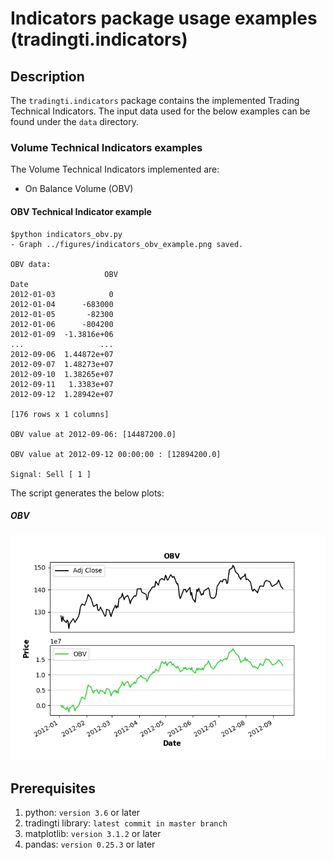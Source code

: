 # Indicators package usage examples (tradingti.indicators)
## Description
The `tradingti.indicators` package contains the implemented Trading Technical Indicators. The input data used for the below examples can be found under the `data` directory.

### Volume Technical Indicators examples
The Volume Technical Indicators implemented are:
- On Balance Volume (OBV)

#### OBV Technical Indicator example
```
$python indicators_obv.py
- Graph ../figures/indicators_obv_example.png saved.

OBV data:
                     OBV
Date
2012-01-03            0
2012-01-04      -683000
2012-01-05       -82300
2012-01-06      -804200
2012-01-09  -1.3816e+06
...                 ...
2012-09-06  1.44872e+07
2012-09-07  1.48273e+07
2012-09-10  1.38265e+07
2012-09-11   1.3383e+07
2012-09-12  1.28942e+07

[176 rows x 1 columns]

OBV value at 2012-09-06: [14487200.0]

OBV value at 2012-09-12 00:00:00 : [12894200.0]

Signal: Sell [ 1 ]
```

The script generates the below plots:

##### OBV
![](../figures/indicators_obv_example.png?raw=true)

## Prerequisites
1. python: `version 3.6` or later
2. tradingti library: `latest commit in master branch`
3. matplotlib: `version 3.1.2` or later
4. pandas: `version 0.25.3` or later

